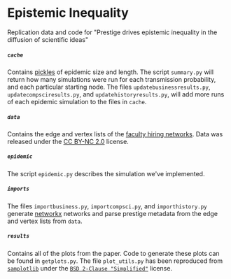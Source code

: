 # Epistemic Inequality

Replication data and code for "Prestige drives epistemic inequality in the diffusion of scientific ideas"

##### `cache`

Contains [pickles](https://docs.python.org/2/library/pickle.html) of epidemic size and length. The script `summary.py` will return how many simulations were run for each transmission probability, and each particular starting node. The files `updatebusinessresults.py`, `updatecompsciresults.py`, and `updatehistoryresults.py`, will add more runs of each epidemic simulation to the files in `cache`.

##### `data`

Contains the edge and vertex lists of the [faculty hiring networks](http://tuvalu.santafe.edu/~aaronc/facultyhiring/). Data was released under the [CC BY-NC 2.0](https://creativecommons.org/licenses/by-nc/2.0/) license.

##### `epidemic`

The script `epidemic.py` describes the simulation we've implemented.

##### `imports`

The files `importbusiness.py`, `importcompsci.py`, and `importhistory.py` generate [networkx](https://networkx.github.io) networks and parse prestige metadata from the edge and vertex lists from `data`.

##### `results`

Contains all of the plots from the paper. Code to generate these plots can be found in `getplots.py`. The file `plot_utils.py` has been reproduced from [`samplotlib`](https://github.com/samfway/samplotlib) under the [`BSD 2-Clause "Simplified"`](https://github.com/samfway/samplotlib/blob/master/LICENSE) license.





